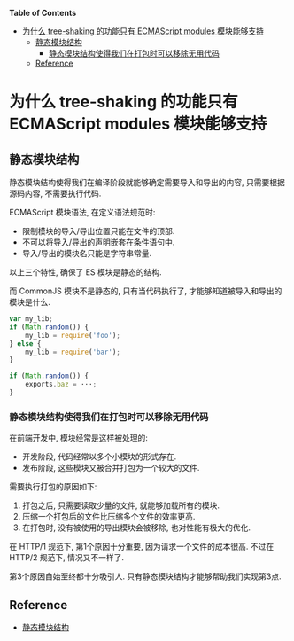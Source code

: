 <!-- START doctoc generated TOC please keep comment here to allow auto update -->
<!-- DON'T EDIT THIS SECTION, INSTEAD RE-RUN doctoc TO UPDATE -->
**Table of Contents**  

- [为什么 tree-shaking 的功能只有 ECMAScript modules 模块能够支持](#%E4%B8%BA%E4%BB%80%E4%B9%88-tree-shaking-%E7%9A%84%E5%8A%9F%E8%83%BD%E5%8F%AA%E6%9C%89-ecmascript-modules-%E6%A8%A1%E5%9D%97%E8%83%BD%E5%A4%9F%E6%94%AF%E6%8C%81)
  - [静态模块结构](#%E9%9D%99%E6%80%81%E6%A8%A1%E5%9D%97%E7%BB%93%E6%9E%84)
    - [静态模块结构使得我们在打包时可以移除无用代码](#%E9%9D%99%E6%80%81%E6%A8%A1%E5%9D%97%E7%BB%93%E6%9E%84%E4%BD%BF%E5%BE%97%E6%88%91%E4%BB%AC%E5%9C%A8%E6%89%93%E5%8C%85%E6%97%B6%E5%8F%AF%E4%BB%A5%E7%A7%BB%E9%99%A4%E6%97%A0%E7%94%A8%E4%BB%A3%E7%A0%81)
  - [Reference](#reference)

<!-- END doctoc generated TOC please keep comment here to allow auto update -->

# 为什么 tree-shaking 的功能只有 ECMAScript modules 模块能够支持

## 静态模块结构

静态模块结构使得我们在编译阶段就能够确定需要导入和导出的内容, 只需要根据源码内容, 不需要执行代码.

ECMAScript 模块语法, 在定义语法规范时:

- 限制模块的导入/导出位置只能在文件的顶部.
- 不可以将导入/导出的声明嵌套在条件语句中.
- 导入/导出的模块名只能是字符串常量.

以上三个特性, 确保了 ES 模块是静态的结构.

而 CommonJS 模块不是静态的, 只有当代码执行了, 才能够知道被导入和导出的模块是什么.

```js
var my_lib;
if (Math.random()) {
    my_lib = require('foo');
} else {
    my_lib = require('bar');
}

if (Math.random()) {
    exports.baz = ···;
}
```

### 静态模块结构使得我们在打包时可以移除无用代码

在前端开发中, 模块经常是这样被处理的:

- 开发阶段, 代码经常以多个小模块的形式存在.
- 发布阶段, 这些模块又被合并打包为一个较大的文件.

需要执行打包的原因如下:

1. 打包之后, 只需要读取少量的文件, 就能够加载所有的模块.
1. 压缩一个打包后的文件比压缩多个文件的效率更高.
1. 在打包时, 没有被使用的导出模块会被移除, 也对性能有极大的优化.

在 HTTP/1 规范下, 第1个原因十分重要, 因为请求一个文件的成本很高. 不过在 HTTP/2 规范下, 情况又不一样了. 

第3个原因自始至终都十分吸引人. 只有静态模块结构才能够帮助我们实现第3点.

## Reference

- [静态模块结构](https://exploringjs.com/es6/ch_modules.html#static-module-structure)